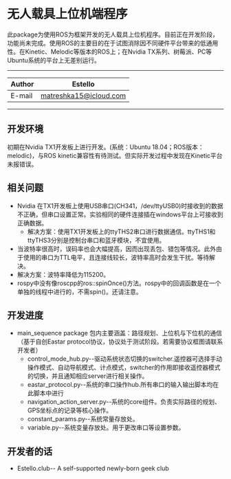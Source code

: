 无人载具上位机端程序
================
此package为使用ROS为框架开发的无人载具上位机程序。目前正在开发阶段，功能尚未完成。使用ROS的主要目的在于试图消除因不同硬件平台带来的低通用性。在Kinetic、Melodic等版本的ROS上；在Nvidia TX系列、树莓派、PC等Ubuntu系统的平台上无差别运行。

****

|Author|Estello|
|---|---
|E-mail|matreshka15@icloud.com


****

## 开发环境
初期在Nvidia TX1开发板上进行开发。(系统：Ubuntu 18.04；ROS版本：melodic)，与ROS kinetic兼容性有待测试。但实际开发过程中发现在Kinetic平台未报错误。

## 相关问题
* Nvidia 在TX1开发板上使用USB串口(CH341，/dev/ttyUSB0)时接收到的数据不正确，但串口设置正常。实验相同的硬件连接插在windows平台上可接收到正确数据。
  * 解决方案：使用TX1开发板上的ttyTHS2串口进行数据通信。ttyTHS1和ttyTHS3分别是控制台串口和蓝牙模块，不宜使用。
* 当波特率很高时，误码率也会大幅提高，因而出现丢包、错包等情况。此外由于使用的串口为TTL电平，且连接线较长，波特率高时会发生干扰。等待解决。
 * 解决方案：波特率降低为115200。
* rospy中没有像roscpp的ros::spinOnce()方法。rospy中的回调函数是在一个单独的线程中进行的，不需spin()。还请注意。

## 开发进度
* main_sequence package
包内主要涵盖：路径规划、上位机与下位机的通信（基于自创Eastar protocol协议，协议处于测试阶段。若需要协议框图请联系开发者）
  * control_mode_hub.py--驱动系统状态切换的switcher.遥控器可选择手动操作模式、自动导航模式、计点模式，switcher的作用即接收遥控器模式的切换，并且通知相应server进行相关操作。
  * eastar_protocol.py--系统的串口操作hub.所有串口的输入输出脚本均在此脚本中进行
  * navigation_action_server.py--系统的core组件。负责实际路径的规划、GPS坐标点的记录等核心操作。
  * constant_params.py--系统常量存放处。
  * variable.py--系统变量存放处。用于更改串口等设置参数。

## 开发者的话
* Estello.club-- A self-supported newly-born geek club
